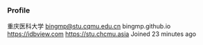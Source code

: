 ### Profile
重庆医科大学
bingmp@stu.cqmu.edu.cn
bingmp.github.io
https://idbview.com
https://stu.chcmu.asia
Joined 23 minutes ago

